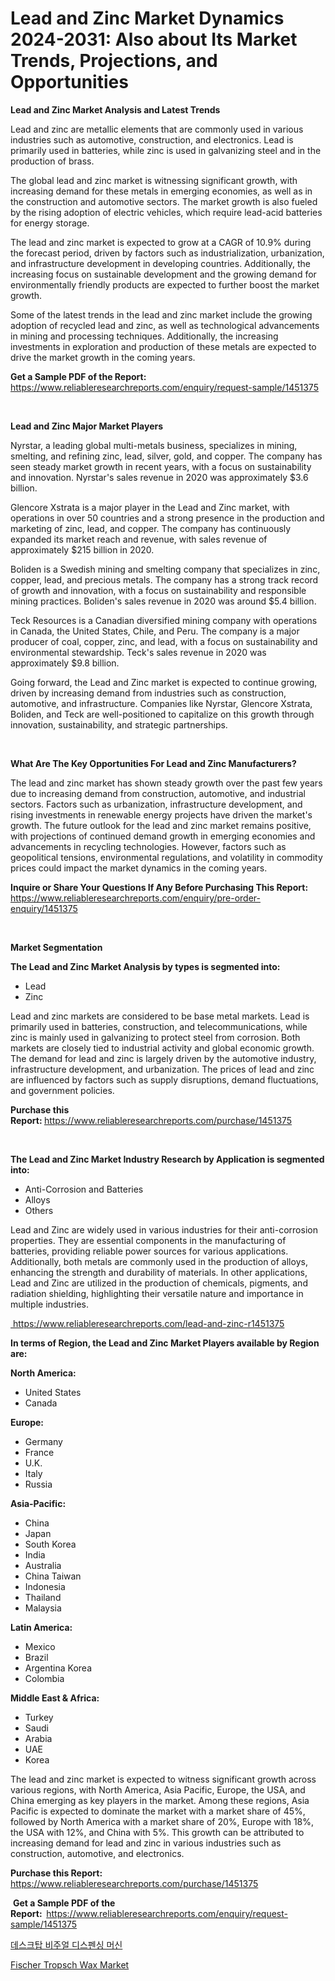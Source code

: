<p><h1>Lead and Zinc Market Dynamics 2024-2031: Also about Its Market Trends, Projections, and Opportunities</h1></p><p><strong>Lead and Zinc Market Analysis and Latest Trends</strong></p>
<p><p>Lead and zinc are metallic elements that are commonly used in various industries such as automotive, construction, and electronics. Lead is primarily used in batteries, while zinc is used in galvanizing steel and in the production of brass.</p><p>The global lead and zinc market is witnessing significant growth, with increasing demand for these metals in emerging economies, as well as in the construction and automotive sectors. The market growth is also fueled by the rising adoption of electric vehicles, which require lead-acid batteries for energy storage.</p><p>The lead and zinc market is expected to grow at a CAGR of 10.9% during the forecast period, driven by factors such as industrialization, urbanization, and infrastructure development in developing countries. Additionally, the increasing focus on sustainable development and the growing demand for environmentally friendly products are expected to further boost the market growth.</p><p>Some of the latest trends in the lead and zinc market include the growing adoption of recycled lead and zinc, as well as technological advancements in mining and processing techniques. Additionally, the increasing investments in exploration and production of these metals are expected to drive the market growth in the coming years.</p></p>
<p><strong>Get a Sample PDF of the Report:&nbsp;</strong> <a href="https://www.reliableresearchreports.com/enquiry/request-sample/1451375">https://www.reliableresearchreports.com/enquiry/request-sample/1451375</a></p>
<p>&nbsp;</p>
<p><strong>Lead and Zinc Major Market Players</strong></p>
<p><p>Nyrstar, a leading global multi-metals business, specializes in mining, smelting, and refining zinc, lead, silver, gold, and copper. The company has seen steady market growth in recent years, with a focus on sustainability and innovation. Nyrstar's sales revenue in 2020 was approximately $3.6 billion.</p><p>Glencore Xstrata is a major player in the Lead and Zinc market, with operations in over 50 countries and a strong presence in the production and marketing of zinc, lead, and copper. The company has continuously expanded its market reach and revenue, with sales revenue of approximately $215 billion in 2020.</p><p>Boliden is a Swedish mining and smelting company that specializes in zinc, copper, lead, and precious metals. The company has a strong track record of growth and innovation, with a focus on sustainability and responsible mining practices. Boliden's sales revenue in 2020 was around $5.4 billion.</p><p>Teck Resources is a Canadian diversified mining company with operations in Canada, the United States, Chile, and Peru. The company is a major producer of coal, copper, zinc, and lead, with a focus on sustainability and environmental stewardship. Teck's sales revenue in 2020 was approximately $9.8 billion.</p><p>Going forward, the Lead and Zinc market is expected to continue growing, driven by increasing demand from industries such as construction, automotive, and infrastructure. Companies like Nyrstar, Glencore Xstrata, Boliden, and Teck are well-positioned to capitalize on this growth through innovation, sustainability, and strategic partnerships.</p></p>
<p>&nbsp;</p>
<p><strong>What Are The Key Opportunities For Lead and Zinc Manufacturers?</strong></p>
<p><p>The lead and zinc market has shown steady growth over the past few years due to increasing demand from construction, automotive, and industrial sectors. Factors such as urbanization, infrastructure development, and rising investments in renewable energy projects have driven the market's growth. The future outlook for the lead and zinc market remains positive, with projections of continued demand growth in emerging economies and advancements in recycling technologies. However, factors such as geopolitical tensions, environmental regulations, and volatility in commodity prices could impact the market dynamics in the coming years.</p></p>
<p><strong>Inquire or Share Your Questions If Any Before Purchasing This Report:</strong> <a href="https://www.reliableresearchreports.com/enquiry/pre-order-enquiry/1451375">https://www.reliableresearchreports.com/enquiry/pre-order-enquiry/1451375</a></p>
<p>&nbsp;</p>
<p><strong>Market Segmentation</strong></p>
<p><strong>The Lead and Zinc Market Analysis by types is segmented into:</strong></p>
<p><ul><li>Lead</li><li>Zinc</li></ul></p>
<p><p>Lead and zinc markets are considered to be base metal markets. Lead is primarily used in batteries, construction, and telecommunications, while zinc is mainly used in galvanizing to protect steel from corrosion. Both markets are closely tied to industrial activity and global economic growth. The demand for lead and zinc is largely driven by the automotive industry, infrastructure development, and urbanization. The prices of lead and zinc are influenced by factors such as supply disruptions, demand fluctuations, and government policies.</p></p>
<p><strong>Purchase this Report:&nbsp;</strong><a href="https://www.reliableresearchreports.com/purchase/1451375">https://www.reliableresearchreports.com/purchase/1451375</a></p>
<p>&nbsp;</p>
<p><strong>The Lead and Zinc Market Industry Research by Application is segmented into:</strong></p>
<p><ul><li>Anti-Corrosion and Batteries</li><li>Alloys</li><li>Others</li></ul></p>
<p><p>Lead and Zinc are widely used in various industries for their anti-corrosion properties. They are essential components in the manufacturing of batteries, providing reliable power sources for various applications. Additionally, both metals are commonly used in the production of alloys, enhancing the strength and durability of materials. In other applications, Lead and Zinc are utilized in the production of chemicals, pigments, and radiation shielding, highlighting their versatile nature and importance in multiple industries.</p></p>
<p><a href="https://www.reliableresearchreports.com/lead-and-zinc-r1451375">&nbsp;https://www.reliableresearchreports.com/lead-and-zinc-r1451375</a></p>
<p><strong>In terms of Region, the Lead and Zinc Market Players available by Region are:</strong></p>
<p>
    <p> <strong> North America: </strong>
        <ul>
            <li>United States</li>
            <li>Canada</li>
        </ul>
        </p> 
    <p> <strong> Europe: </strong>
        <ul>
            <li>Germany</li>
            <li>France</li>
            <li>U.K.</li>
            <li>Italy</li>
            <li>Russia</li>
        </ul>
        </p> 
    <p> <strong> Asia-Pacific: </strong>
        <ul>
            <li>China</li>
            <li>Japan</li>
            <li>South Korea</li>
            <li>India</li>
            <li>Australia</li>
            <li>China Taiwan</li>
            <li>Indonesia</li>
            <li>Thailand</li>
            <li>Malaysia</li>
        </ul>
        </p> 
    <p> <strong> Latin America: </strong>
        <ul>
            <li>Mexico</li>
            <li>Brazil</li>
            <li>Argentina Korea</li>
            <li>Colombia</li>
        </ul>
        </p> 
    <p> <strong> Middle East & Africa: </strong>
        <ul>
            <li>Turkey</li>
            <li>Saudi</li>
            <li>Arabia</li>
            <li>UAE</li>
            <li>Korea</li>
        </ul>
    </p>
    </p>
<p><p>The lead and zinc market is expected to witness significant growth across various regions, with North America, Asia Pacific, Europe, the USA, and China emerging as key players in the market. Among these regions, Asia Pacific is expected to dominate the market with a market share of 45%, followed by North America with a market share of 20%, Europe with 18%, the USA with 12%, and China with 5%. This growth can be attributed to increasing demand for lead and zinc in various industries such as construction, automotive, and electronics.</p></p>
<p><strong>Purchase this Report: </strong><a href="https://www.reliableresearchreports.com/purchase/1451375">https://www.reliableresearchreports.com/purchase/1451375</a></p>
<p>&nbsp;<strong>Get a Sample PDF of the Report:&nbsp;&nbsp;</strong><a href="https://www.reliableresearchreports.com/enquiry/request-sample/1451375">https://www.reliableresearchreports.com/enquiry/request-sample/1451375</a></p>
<p><strong></strong></p>
<p><p><a href="https://github.com/DavidRobb19/Market-Research-Report-List-1/blob/main/4559759119522.md">데스크탑 비주얼 디스펜싱 머신</a></p><p><a href="https://github.com/josesg55/Market-Research-Report-List-3/blob/main/fischer-tropsch-wax-market.md">Fischer Tropsch Wax Market</a></p></p>